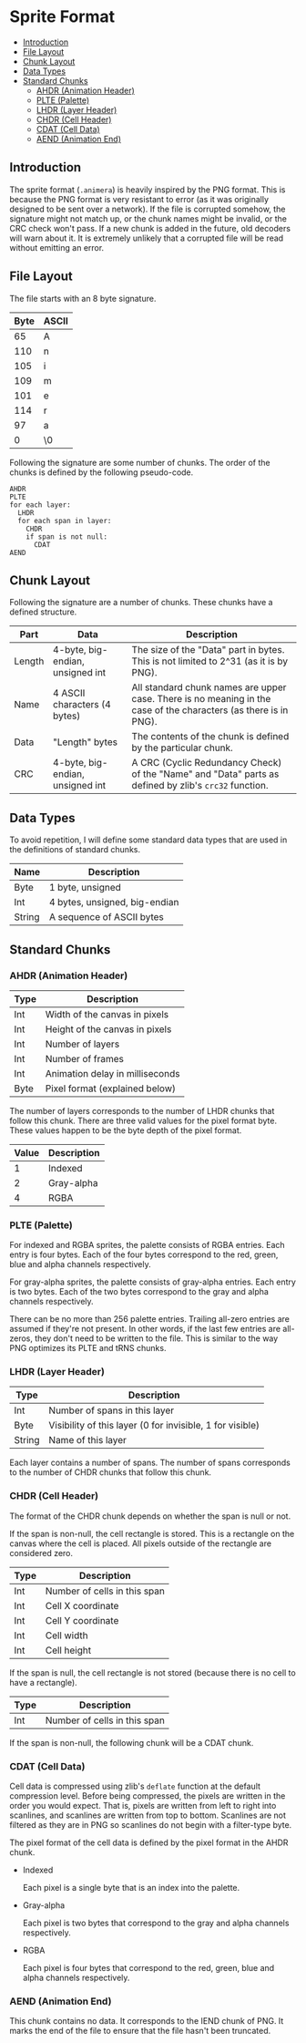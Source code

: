 # Sprite Format

* [Introduction](#introduction)
* [File Layout](#file-layout)
* [Chunk Layout](#chunk-layout)
* [Data Types](#data-types)
* [Standard Chunks](#standard-chunks)
  * [AHDR (Animation Header)](#ahdr-animation-header)
  * [PLTE (Palette)](#plte-palette)
  * [LHDR (Layer Header)](#plte-palette)
  * [CHDR (Cell Header)](#chdr-cell-header)
  * [CDAT (Cell Data)](#cdat-cell-data)
  * [AEND (Animation End)](#aend-animation-end)

## Introduction

The sprite format (`.animera`) is heavily inspired by the PNG format. This is because the PNG format is very resistant to error (as it was originally designed to be sent over a network). If the file is corrupted somehow, the signature might not match up, or the chunk names might be invalid, or the CRC check won't pass. If a new chunk is added in the future, old decoders will warn about it. It is extremely unlikely that a corrupted file will be read without emitting an error.

## File Layout

The file starts with an 8 byte signature.

| Byte | ASCII |
|------|-------|
| 65   | A     |
| 110  | n     |
| 105  | i     |
| 109  | m     |
| 101  | e     |
| 114  | r     |
| 97   | a     |
| 0    | \0    |

Following the signature are some number of chunks. The order of the chunks is defined by the following pseudo-code.

```
AHDR
PLTE
for each layer:
  LHDR
  for each span in layer:
    CHDR
    if span is not null:
      CDAT
AEND
```

## Chunk Layout

Following the signature are a number of chunks. These chunks have a defined structure.

| Part   | Data                             | Description                                                                                                      |
|--------|----------------------------------|------------------------------------------------------------------------------------------------------------------|
| Length | 4-byte, big-endian, unsigned int | The size of the "Data" part in bytes. This is not limited to 2^31 (as it is by PNG).                             |
| Name   | 4 ASCII characters (4 bytes)     | All standard chunk names are upper case. There is no meaning in the case of the characters (as there is in PNG). |
| Data   | "Length" bytes                   | The contents of the chunk is defined by the particular chunk.                                                    |
| CRC    | 4-byte, big-endian, unsigned int | A CRC (Cyclic Redundancy Check) of the "Name" and "Data" parts as defined by zlib's `crc32` function.            |

## Data Types

To avoid repetition, I will define some standard data types that are used in the definitions of standard chunks.

| Name   | Description                   |
|--------|-------------------------------|
| Byte   | 1 byte, unsigned              |
| Int    | 4 bytes, unsigned, big-endian |
| String | A sequence of ASCII bytes     |

## Standard Chunks

### AHDR (Animation Header)

| Type | Description                     |
|------|---------------------------------|
| Int  | Width of the canvas in pixels   |
| Int  | Height of the canvas in pixels  |
| Int  | Number of layers                |
| Int  | Number of frames                |
| Int  | Animation delay in milliseconds |
| Byte | Pixel format (explained below) |

The number of layers corresponds to the number of LHDR chunks that follow this chunk. There are three valid values for the pixel format byte. These values happen to be the byte depth of the pixel format.

| Value | Description |
|-------|-------------|
| 1     | Indexed     |
| 2     | Gray-alpha  |
| 4     | RGBA        |

### PLTE (Palette)

For indexed and RGBA sprites, the palette consists of RGBA entries. Each entry is four bytes. Each of the four bytes correspond to the red, green, blue and alpha channels respectively.

For gray-alpha sprites, the palette consists of gray-alpha entries. Each entry is two bytes. Each of the two bytes correspond to the gray and alpha channels respectively.

There can be no more than 256 palette entries. Trailing all-zero entries are assumed if they're not present. In other words, if the last few entries are all-zeros, they don't need to be written to the file. This is similar to the way PNG optimizes its PLTE and tRNS chunks.

### LHDR (Layer Header)

| Type   | Description                                               |
|--------|-----------------------------------------------------------|
| Int    | Number of spans in this layer                             |
| Byte   | Visibility of this layer (0 for invisible, 1 for visible) |
| String | Name of this layer                                        |

Each layer contains a number of spans. The number of spans corresponds to the number of CHDR chunks that follow this chunk.

### CHDR (Cell Header)

The format of the CHDR chunk depends on whether the span is null or not. 

If the span is non-null, the cell rectangle is stored. This is a rectangle on the canvas where the cell is placed. All pixels outside of the rectangle are considered zero.

| Type | Description                  |
|------|------------------------------|
| Int  | Number of cells in this span |
| Int  | Cell X coordinate            |
| Int  | Cell Y coordinate            |
| Int  | Cell width                   |
| Int  | Cell height                  |

If the span is null, the cell rectangle is not stored (because there is no cell to have a rectangle).

| Type | Description                  |
|------|------------------------------|
| Int  | Number of cells in this span |

If the span is non-null, the following chunk will be a CDAT chunk.

### CDAT (Cell Data)

Cell data is compressed using zlib's `deflate` function at the default compression level. Before being compressed, the pixels are written in the order you would expect. That is, pixels are written from left to right into scanlines, and scanlines are written from top to bottom. Scanlines are not filtered as they are in PNG so scanlines do not begin with a filter-type byte.

The pixel format of the cell data is defined by the pixel format in the AHDR chunk.

* Indexed

   Each pixel is a single byte that is an index into the palette.

* Gray-alpha

   Each pixel is two bytes that correspond to the gray and alpha channels respectively.

* RGBA

   Each pixel is four bytes that correspond to the red, green, blue and alpha channels respectively.

### AEND (Animation End)

This chunk contains no data. It corresponds to the IEND chunk of PNG. It marks the end of the file to ensure that the file hasn't been truncated.
